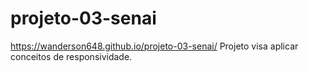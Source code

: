 # projeto-03-senai

 https://wanderson648.github.io/projeto-03-senai/
Projeto visa aplicar conceitos de responsividade.
